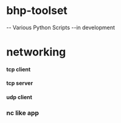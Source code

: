 # bhp-toolset
-- Various Python Scripts
--in development

# networking

#### tcp client
#### tcp server
#### udp client

### nc like app 
